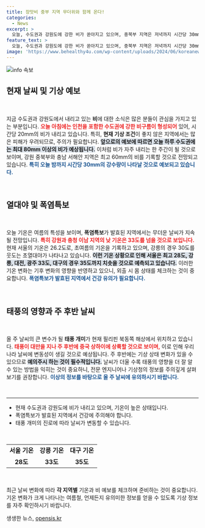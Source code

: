 ```yaml
---
title: 장맛비 중부 지역 무더위와 함께 온다!
categories:
  - News
excerpt: >
  오늘, 수도권과 강원도에 강한 비가 쏟아지고 있으며, 중북부 지역은 저녁까지 시간당 30mm의 폭우가 예상됩니다. 또한, 대서의 무더위 속에서 체감 온도가 33도를 넘는 지역도 많아 열대야가 지속됩니다. 주 후반엔 태풍 개미의 영향으로 날씨 변동이 클 것으로 보입니다.
feature_text: >
  오늘, 수도권과 강원도에 강한 비가 쏟아지고 있으며, 중북부 지역은 저녁까지 시간당 30mm의 폭우가 예상됩니다. 또한, 대서의 무더위 속에서 체감 온도가 33도를 넘는 지역도 많아 열대야가 지속됩니다. 주 후반엔 태풍 개미의 영향으로 날씨 변동이 클 것으로 보입니다.
image: 'https://www.behealthy4u.com/wp-content/uploads/2024/06/koreanews.jpg'
---
```


<p><img src="https://www.behealthy4u.com/wp-content/uploads/2024/06/koreanews.jpg" alt="info 속보" /></p>

<h2 data-ke-size="size26">현재 날씨 및 기상 예보</h2>

<p data-ke-size="size16">&nbsp;</p>

<p>지금 수도권과 강원도에서 내리고 있는 <b>비</b>에 대한 소식은 많은 분들이 관심을 가지고 있는 부분입니다. <b><span style="color: #ee2323;">오늘 아침에는 인천을 포함한 수도권에 강한 비구름이 형성되어</span></b> 있어, 시간당 20mm의 비가 내리고 있습니다. 특히, <b>현재 기상 조건</b>이 좋지 않은 지역에서는 많은 피해가 우려되므로, 주의가 필요합니다. <b><span style="background-color: #21538527;">앞으로의 예보에 따르면 오늘 하루 수도권에는 최대 80mm 이상의 비가 예상됩니다.</span></b> 이처럼 비가 자주 내리는 한 주간이 될 것으로 보이며, 강원 중북부와 충남 서해안 지역은 최고 60mm의 비를 기록할 것으로 전망되고 있습니다.  <b><span style="color: #1a5490;">특히 오늘 밤까지 시간당 30mm의 강수량이 나타날 것으로 예보되고 있습니다.</span></b></p>

<p data-ke-size="size16">&nbsp;</p>

<h2 data-ke-size="size26">열대야 및 폭염특보</h2>

<p data-ke-size="size16">&nbsp;</p>

<p>오늘 기온은 여름의 특성을 보이며, <b>폭염특보</b>가 발효된 지역에서는 무더운 날씨가 지속될 전망입니다. <b><span style="color: #ee2323;">특히 강원과 충청 이남 지역의 낮 기온은 33도를 넘을 것으로 보입니다.</span></b> 현재 서울의 기온은 26.2도로, 초여름의 기온을 기록하고 있으며, 강릉의 경우 30도를 웃도는 초열대야가 나타나고 있습니다. <b><span style="background-color: #21538527;">이런 기온 상황으로 인해 서울은 최고 28도, 강릉, 대전, 광주 33도, 대구의 경우 35도까지 치솟을 것으로 예측되고 있습니다.</span></b> 이러한 기온 변화는 기후 변화의 영향을 반영하고 있으니, 외출 시 몸 상태를 체크하는 것이 중요합니다. <b><span style="color: #1a5490;">폭염특보가 발효된 지역에서 건강 유의가 필요합니다.</span></b></p>

<p data-ke-size="size16">&nbsp;</p>

<h2 data-ke-size="size26">태풍의 영향과 주 후반 날씨</h2>

<p data-ke-size="size16">&nbsp;</p>

<p>올 주 날씨의 큰 변수가 될 <b>태풍 개미</b>가 현재 필리핀 북동쪽 해상에서 위치하고 있습니다. <b><span style="color: #ee2323;">태풍이 대만을 지나 주 후반에 중국 상하이에 상륙할 것으로 보이며,</span></b> 이로 인해 우리나라 날씨에 변동성이 생길 것으로 예상됩니다. 주 후반에는 기상 상태 변화가 있을 수 있으므로 <b><span style="background-color: #21538527;">예의주시 하는 것이 필수적입니다.</span></b> 날씨가 더울 수록 태풍의 영향을 더 잘 알 수 있는 방법을 익히는 것이 중요하니, 전문 엔지니어나 기상청의 정보를 주의깊게 살펴보기를 권장합니다. <b><span style="color: #1a5490;">이상의 정보를 바탕으로 올 주 날씨에 유의하시기 바랍니다.</span></b></p>

<p data-ke-size="size16">&nbsp;</p>

<hr>

<ul>
<li>현재 수도권과 강원도에 비가 내리고 있으며, 기온이 높은 상태입니다.</li>
<li>폭염특보가 발효된 지역에서 건강에 주의해야 합니다.</li>
<li>태풍 개미의 진로에 따라 날씨가 변동할 수 있습니다.</li>
</ul>

<p data-ke-size="size16">&nbsp;</p>

<table style="width:100%">
<tr>
<td style="text-align: center; height: 17px;"><b>서울 기온</b></td>
<td style="text-align: center; height: 17px;"><b>강릉 기온</b></td>
<td style="text-align: center; height: 17px;"><b>대구 기온</b></td>
</tr>
<tr>
<td style="text-align: center; height: 17px;"><b>28도</b></td>
<td style="text-align: center; height: 17px;"><b>33도</b></td>
<td style="text-align: center; height: 17px;"><b>35도</b></td>
</tr>
</table>

<p data-ke-size="size16">&nbsp;</p>

<p>최근 날씨 변화에 따라 <b>각 지역별</b> 기온과 비 예보를 체크하며 준비하는 것이 중요합니다. 기온 변화가 크게 나타나는 여름철, 언제든지 유의미한 정보를 얻을 수 있도록 기상 정보를 자주 확인하시기 바랍니다.</p>
생생한 뉴스, <a href="https://opensis.kr" rel="dofollow">opensis.kr</a>


